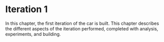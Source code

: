 # Iteration 1

In this chapter, the first iteration of the car is built. This chapter describes the different aspects of the iteration performed, completed with analysis, experiments, and building.

